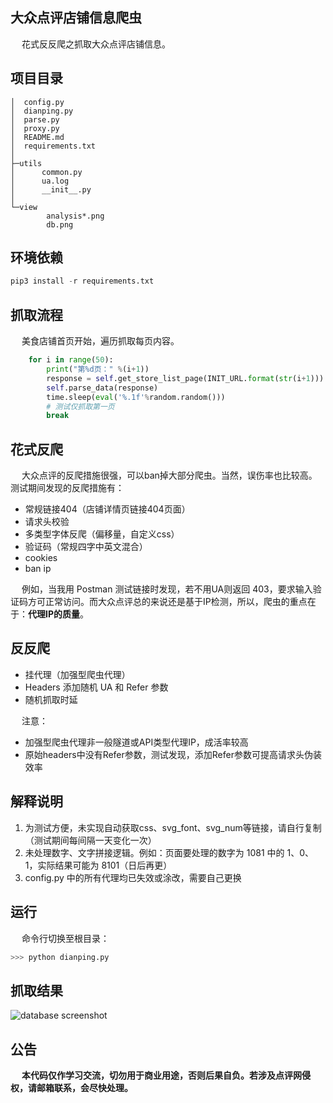 ## 大众点评店铺信息爬虫
&emsp; 花式反反爬之抓取大众点评店铺信息。

## 项目目录
```
│  config.py
│  dianping.py
│  parse.py
│  proxy.py
│  README.md
│  requirements.txt
│
├─utils
│      common.py
│      ua.log
│      __init__.py
│
└─view
        analysis*.png
        db.png
```
## 环境依赖
```Python
pip3 install -r requirements.txt
```

## 抓取流程
&emsp; 美食店铺首页开始，遍历抓取每页内容。
```Python
    for i in range(50):
        print("第%d页：" %(i+1))
        response = self.get_store_list_page(INIT_URL.format(str(i+1)))
        self.parse_data(response)
        time.sleep(eval('%.1f'%random.random()))
        # 测试仅抓取第一页
        break
```

## 花式反爬
&emsp; 大众点评的反爬措施很强，可以ban掉大部分爬虫。当然，误伤率也比较高。测试期间发现的反爬措施有：
- 常规链接404（店铺详情页链接404页面）
- 请求头校验
- 多类型字体反爬（偏移量，自定义css）
- 验证码（常规四字中英文混合）
- cookies
- ban ip

&emsp; 例如，当我用 Postman 测试链接时发现，若不用UA则返回 403，要求输入验证码方可正常访问。而大众点评总的来说还是基于IP检测，所以，爬虫的重点在于：**代理IP的质量**。

## 反反爬
- 挂代理（加强型爬虫代理）
- Headers 添加随机 UA 和 Refer 参数
- 随机抓取时延

&emsp; 注意：
- 加强型爬虫代理非一般隧道或API类型代理IP，成活率较高
- 原始headers中没有Refer参数，测试发现，添加Refer参数可提高请求头伪装效率


## 解释说明
1. 为测试方便，未实现自动获取css、svg_font、svg_num等链接，请自行复制（测试期间每间隔一天变化一次）
2. 未处理数字、文字拼接逻辑。例如：页面要处理的数字为 1081 中的 1、0、1，实际结果可能为 8101（日后再更）
3. config.py 中的所有代理均已失效或涂改，需要自己更换

## 运行
&emsp; 命令行切换至根目录：
```Python
>>> python dianping.py
```

## 抓取结果

![database screenshot](https://github.com/Northxw/Dianping/blob/master/view/db.png)

## 公告
&emsp; **本代码仅作学习交流，切勿用于商业用途，否则后果自负。若涉及点评网侵权，请邮箱联系，会尽快处理。**
